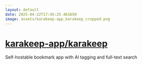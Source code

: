 ```yaml
---
layout: default
date: 2025-04-22T17:45:25.461650
image: assets/karakeep-app_karakeep_cropped.png
---
```


# [karakeep-app/karakeep](https://github.com/karakeep-app/karakeep)

Self-hostable bookmark app with AI tagging and full-text search
